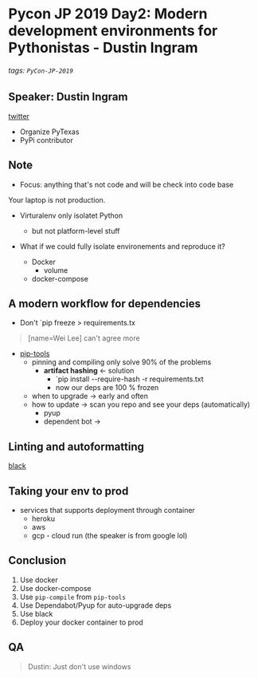 # Pycon JP 2019 Day2: Modern development environments for Pythonistas - Dustin Ingram

###### tags: `PyCon-JP-2019`

## Speaker: Dustin Ingram

[twitter](https://twitter.com/di_codes)

* Organize PyTexas
* PyPi contributor

## Note

* Focus: anything that's not code and will be check into code base


Your laptop is not production.


* Virturalenv only isolatet Python
    * but not platform-level stuff

* What if we could fully isolate environements and reproduce it?
    * Docker
        * volume
    * docker-compose


## A modern workflow for dependencies

* Don't `pip freeze > requirements.tx

> [name=Wei Lee] can't agree more

* [pip-tools](https://github.com/jazzband/pip-tools/)
    * pinning and compiling only solve 90% of the problems
        * **artifact hashing** <- solution
            * `pip install --require-hash -r requirements.txt 
            * now our deps are 100 % frozen
    * when to upgrade ->  early and often
    * how to update -> scan you repo and see your deps (automatically)
        * pyup
        * dependent bot ->

## Linting and autoformatting

[black](https://github.com/ambv/black)

## Taking your env to prod

- services that supports deployment through container
    - heroku
    - aws
    - gcp -  cloud run (the speaker is from google lol)

## Conclusion

1. Use docker
2. Use docker-compose
3. Use `pip-compile` from `pip-tools`
4. Use Dependabot/Pyup for auto-upgrade deps
5. Use black
6. Deploy your docker container to prod


## QA

> Dustin: Just don't use windows